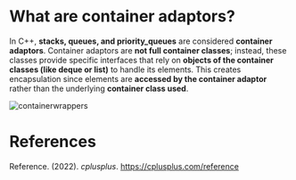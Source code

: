 # What are container adaptors? 

In C++, **stacks, queues, and priority_queues** are considered **container adaptors**. Container adaptors are **not full container classes**; instead, 
these classes provide specific interfaces that rely on **objects of the container classes (like deque or list)** to handle its elements. This 
creates encapsulation since elements are **accessed by the container adaptor** rather than the underlying **container class used**. 


![containerwrappers](https://user-images.githubusercontent.com/109105989/203873141-209fa5ea-2ca7-40af-a8a4-5328a2efa1e8.jpg)


# References 
Reference. (2022). *cplusplus*. <https://cplusplus.com/reference> 
